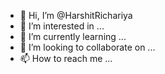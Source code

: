 - 👋 Hi, I’m @HarshitRichariya
- 👀 I’m interested in ...
- 🌱 I’m currently learning ...
- 💞️ I’m looking to collaborate on ...
- 📫 How to reach me ...

<!---
HarshitRichariya/HarshitRichariya is a ✨ special ✨ repository because its `README.md` (this file) appears on your GitHub profile.
You can click the Preview link to take a look at your changes.
--->
